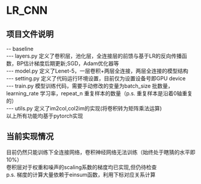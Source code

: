# LR_CNN

## 项目文件说明
-- baseline  
  --- layers.py 定义了卷积层，池化层，全连接层的前馈与基于LR的反向传播函数，BP估计梯度后期更新;SGD，Adam优化器等  
  --- model.py 定义了Lenet-5，一层卷积+两层全连接，两层全连接的模型结构  
  --- setting.py 定义了代码运行环境设置，目前仅为设置设备号即GPU device  
  --- train.py 模型训练代码，需要手动修改的变量为batch_size 批数量，learning_rate 学习率，repeat_n 重复样本的数量（p.s. 重复样本是沿着0轴重复的）  
  --- utils.py 定义了im2col,col2im的实现(将卷积转为矩阵乘法运算)  
  以上所有功能均基于pytorch实现  
  
  ## 当前实现情况  
  目前仍然只能训练下全连接网络，卷积神经网络无法训练（始终处于瞎猜的水平即10%）    
  卷积层对于权重和噪声的scaling系数的梯度均已实现,但仍待检查  
  p.s. 梯度的计算大量依赖于einsum函数，利用下标对应关系计算
